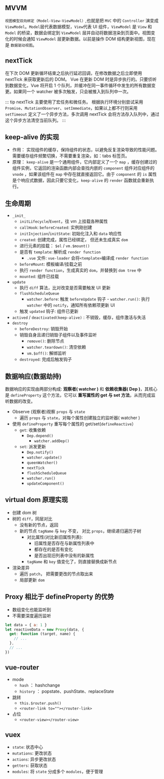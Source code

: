 ## MVVM

`视图模型双向绑定（Model-View-ViewModel）`,也就是把 `MVC` 中的 `Controller` 演变成 `ViewModel`。`Model`层代表数据模型，`View`代表 UI 组件，`ViewModel` 是 `View` 和 `Model` 的桥梁，数据会绑定到 `ViewModel` 层并自动将数据渲染到页面中。视图变化的时候会通知 `ViewModel` 层更新数据。以前是操作 DOM 结构更新视图，现在是 `数据驱动视图`。

## nextTick

在下次 DOM 更新循环结束之后执行延迟回调，在修改数据之后立即使用 nextTick 来获取更新后的 DOM。
Vue 在更新 DOM 时是异步执行的。只要侦听到数据变化，Vue 将开启 1 个队列，并缓冲在同一事件循环中发生的所有数据变更。如果同一个 watcher 被多次触发，只会被推入到队列中一次。

::: tip
nextTick 主要使用了宏任务和微任务。 根据执行环境分别尝试采用 `Promise`、`MutationObserver`、`setImmediate`，如果以上都不行则采用 `setTimeout` 定义了一个异步方法，多次调用 nextTick 会将方法存入队列中，通过这个异步方法清空当前队列。
:::

## keep-alive 的实现

- 作用： 实现组件的缓存，保持组件的状态，以避免反复渲染导致的性能问题。需要缓存组件频繁切换，不需要重复渲染，如：tabs 标签页。
- 原理： `keep-alive` 是一个通用组件，它内部定义了一个 `map` ，缓存创建过的组件实例，它返回的渲染函数内部会查找内嵌的 `component` 组件对应组件的 `vnode` ，如果该组件在 `map` 中存在就直接返回它。由于 `component` 的 `is` 属性是个响应式数据，因此只要它变化，`keep-alive` 的 `render` 函数就会重新执行。

## 生命周期

- `_init_`
  - `initLifecycle`/`Event`，往 vm 上挂载各种属性
  - `callHook`: `beforeCreated`: 实例刚创建
  - `initInjection`/`initState`: 初始化注入和 `data` 响应性
  - `created`: 创建完成，属性已经绑定， 但还未生成真实 `dom`
  - 进行元素的挂载： `$el` / `vm.$mount()`
  - 是否有 `template`: 解析成 `render function`
    - `.vue` 文件: `vue-loader` 会将`<template>`编译成 `render function`
  - `beforeMount`: 模板编译/挂载之前
  - 执行 `render function`，生成真实的 `dom`，并替换到 `dom tree` 中
  - `mounted`: 组件已挂载
- `update`
  - 执行 `diff` 算法，比对改变是否需要触发 UI 更新
  - `flushScheduleQueue`
    - `watcher.before`: 触发 `beforeUpdate` 钩子 - `watcher.run()`: 执行 `watcher` 中的 `notify`，通知所有依赖项更新 UI
  - 触发 `updated` 钩子: 组件已更新
- `actived` / `deactivated(keep-alive)` : 不销毁，缓存，组件激活与失活
- `destroy`
  - `beforeDestroy`: 销毁开始
  - 销毁自身且递归销毁子组件以及事件监听
    - `remove()`: 删除节点
    - `watcher.teardown()`: 清空依赖
    - `vm.$off()`: 解绑监听
  - `destroyed`: 完成后触发钩子

## 数据响应(数据劫持)

数据响应的实现由两部分构成: **观察者( watcher )** 和 **依赖收集器( Dep )**，其核心是 `defineProperty` 这个方法，它可以 **重写属性的 get 与 set 方法**，从而完成监听数据的改变。

- Observe (观察者)观察 `props` 与 `state`
  - 遍历 `props` 与 `state`，对每个属性创建独立的监听器( watcher )
- 使用 `defineProperty` 重写每个属性的 get/set(`defineReactive`）
  - `get`: 收集依赖
    - `Dep.depend()`
      - `watcher.addDep()`
  - `set`: 派发更新
    - `Dep.notify()`
    - `watcher.update()`
    - `queenWatcher()`
    - `nextTick`
    - `flushScheduleQueue`
    - `watcher.run()`
    - `updateComponent()`

## virtual dom 原理实现

- 创建 dom 树
- 树的 `diff`，同层对比
  - 没有新的节点，返回
  - 新的节点 `tagName` 与 `key` 不变， 对比 `props`，继续递归遍历子树
    - 对比属性(对比新旧属性列表):
      - 旧属性是否存在与新属性列表中
      - 都存在的是否有变化
      - 是否出现旧列表中没有的新属性
    - `tagName` 和 `key` 值变化了，则直接替换成新节点
- 渲染差异
  - 遍历 `patch`， 把需要更改的节点取出来
  - 局部更新 `dom`

## Proxy 相比于 defineProperty 的优势

- 数组变化也能监听到
- 不需要深度遍历监听

```js
let data = { a: 1 }
let reactiveData = new Proxy(data, {
  get: function (target, name) {
    // ...
  },
  // ...
})
```

## vue-router

- mode
  - `hash` ： hashchange
  - `history` ： popstate、pushState、replaceState
- 跳转
  - `this.$router.push()`
  - `<router-link to=""></router-link>`
- 占位
  - `<router-view></router-view>`

## vuex

- `state`: 状态中心
- `mutations`: 更改状态
- `actions`: 异步更改状态
- `getters`: 获取状态
- `modules`: 将 `state` 分成多个 `modules`，便于管理
